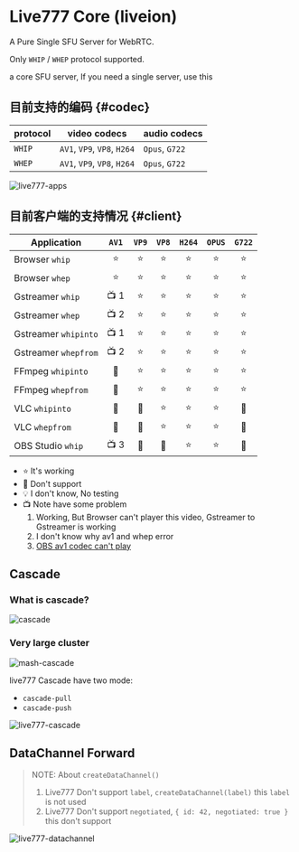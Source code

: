# Live777 Core (liveion)

A Pure Single SFU Server for WebRTC.

Only `WHIP` / `WHEP` protocol supported.

a core SFU server, If you need a single server, use this

## 目前支持的编码 {#codec}

| protocol | video codecs                | audio codecs   |
| -------- | --------------------------- | -------------- |
| `WHIP`   | `AV1`, `VP9`, `VP8`, `H264` | `Opus`, `G722` |
| `WHEP`   | `AV1`, `VP9`, `VP8`, `H264` | `Opus`, `G722` |

![live777-apps](/live777-apps.excalidraw.svg)

## 目前客户端的支持情况 {#client}

Application          | `AV1`  | `VP9`  | `VP8`  | `H264` | `OPUS` | `G722` |
------------------   | :----: | :----: | :----: | :----: | :----: | :----: |
Browser `whip`       | :star: | :star: | :star: | :star: | :star: | :star: |
Browser `whep`       | :star: | :star: | :star: | :star: | :star: | :star: |
Gstreamer `whip`     | :tv: 1 | :star: | :star: | :star: | :star: | :star: |
Gstreamer `whep`     | :tv: 2 | :star: | :star: | :star: | :star: | :star: |
Gstreamer `whipinto` | :tv: 1 | :star: | :star: | :star: | :star: | :star: |
Gstreamer `whepfrom` | :tv: 2 | :star: | :star: | :star: | :star: | :star: |
FFmpeg `whipinto`    | :shit: | :star: | :star: | :star: | :star: | :star: |
FFmpeg `whepfrom`    | :shit: | :star: | :star: | :star: | :star: | :star: |
VLC `whipinto`       | :shit: | :shit: | :star: | :star: | :star: | :shit: |
VLC `whepfrom`       | :shit: | :shit: | :star: | :star: | :star: | :shit: |
OBS Studio `whip`    | :tv: 3 | :shit: | :shit: | :star: | :star: | :shit: |

- :star: It's working
- :shit: Don't support
- :bulb: I don't know, No testing
- :tv: Note have some problem
  1. Working, But Browser can't player this video, Gstreamer to Gstreamer is working
  2. I don't know why av1 and whep error
  3. [OBS av1 codec can't play](https://github.com/binbat/live777/issues/169)

## Cascade

### What is cascade?

![cascade](/cascade.excalidraw.svg)

### Very large cluster

![mash-cascade](/mash-cascade.excalidraw.svg)

live777 Cascade have two mode:
- `cascade-pull`
- `cascade-push`

![live777-cascade](/live777-cascade.excalidraw.svg)

## DataChannel Forward

> NOTE: About `createDataChannel()`
> 1. Live777 Don't support `label`, `createDataChannel(label)` this `label` is not used
> 2. Live777 Don't support `negotiated`, `{ id: 42, negotiated: true }` this don't support

![live777-datachannel](/live777-datachannel.excalidraw.svg)

